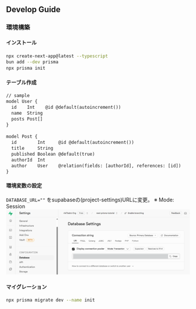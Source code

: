 ## Develop Guide

### 環境構築

#### インストール

```bash
npx create-next-app@latest --typescript
bun add --dev prisma
npx prisma init
```

#### テーブル作成

```prisma
// sample
model User {
  id    Int    @id @default(autoincrement())
  name  String
  posts Post[]
}

model Post {
  id        Int     @id @default(autoincrement())
  title     String
  published Boolean @default(true)
  authorId  Int
  author    User    @relation(fields: [authorId], references: [id])
}
```

#### 環境変数の設定

`DATABASE_URL=""` をsupabaseの(project-settings)URLに変更。
※ Mode: Session
![supabase url](img/image.png)

#### マイグレーション

```bash
npx prisma migrate dev --name init
```
